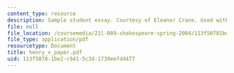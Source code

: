 ```yaml
---
content_type: resource
description: Sample student essay. Courtesy of Eleanor Crane. Used with permission.
file: null
file_location: /coursemedia/21l-009-shakespeare-spring-2004/113f50781be2c9415c3d1739eefd4477_henry_v_paper.pdf
file_type: application/pdf
resourcetype: Document
title: henry_v_paper.pdf
uid: 113f5078-1be2-c941-5c3d-1739eefd4477
---
```

